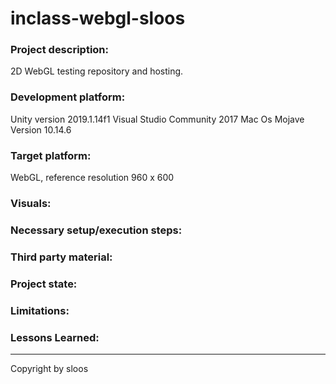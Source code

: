 # inclass-webgl-sloos

### Project description: 
2D WebGL testing repository and hosting.

### Development platform: 
Unity version 2019.1.14f1
Visual Studio Community 2017
Mac Os Mojave Version 10.14.6

### Target platform: 
WebGL, reference resolution 960 x 600

### Visuals: 

### Necessary setup/execution steps: 


### Third party material: 


### Project state: 


### Limitations: 


### Lessons Learned: 




---
Copyright by sloos 
